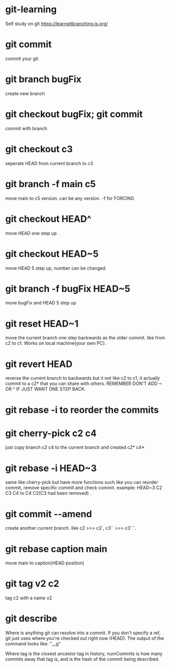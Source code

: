 # git-learning
Self study on git
https://learngitbranching.js.org/

#  git commit   
commit your git

#  git branch bugFix       
create new branch
#  git checkout bugFix; git commit  
commit with branch 

#  git checkout c3     
seperate HEAD from current branch to c3
#  git branch -f main c5  
move main to c5 version. can be any version.   -f for FORCING
#  git checkout HEAD^     
move HEAD one step up
#  git checkout HEAD~5        
move HEAD 5 step up, number can be changed
#  git branch -f bugFix HEAD~5   
move bugFix and HEAD 5 step up

#  git reset HEAD~1         
move the current branch one step backwards as the older commit. like from c2 to c1. Works on local machine(your own PC). 
#  git revert HEAD         
reverse the current branch to backwards but it not like c2 to c1, it actually commit to a c2* that you can share with others. REMEMBER DON'T ADD ~ OR ^ IF JUST WANT ONE STEP BACK.

#  git rebase -i to reorder the commits
#  git cherry-pick c2 c4     
just copy branch c2 c4 to the current branch and created c2* c4*
#  git rebase -i HEAD~3     
same like cherry-pick but have more functions such like you can reorder commit, remove specific commit and check commit. example: HEAD~3 C2 C3 C4 to C4 C2(C3 had been removed) .
#  git commit --amend       
create another current branch. like c2 >>> c2`, c3`` >>> c3```.

#  git rebase caption main  
move main to caption(HEAD position)
#  git tag v2 c2 
tag c2 with a name v2
#  git describe <ref>

Where <ref> is anything git can resolve into a commit. If you don't specify a ref, git just uses where you're checked out right now (HEAD).
The output of the command looks like: "<tag>_<numCommits>_g<hash>"



Where tag is the closest ancestor tag in history, numCommits is how many commits away that tag is, and <hash> is the hash of the commit being described.
